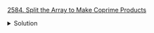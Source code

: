 [2584. Split the Array to Make Coprime Products](https://leetcode.com/contest/weekly-contest-335/problems/split-the-array-to-make-coprime-products/)

<details><summary>Solution</summary>

![](../../../../assets/2584.png)

</details>
